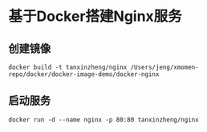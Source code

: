 # 基于Docker搭建Nginx服务

## 创建镜像
```docker
docker build -t tanxinzheng/nginx /Users/jeng/xmomen-repo/docker/docker-image-demo/docker-nginx
```

## 启动服务
```docker
docker run -d --name nginx -p 80:80 tanxinzheng/nginx
```